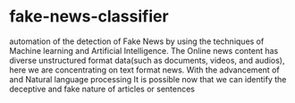 # fake-news-classifier
automation of  the detection of  Fake News by using the techniques of Machine learning and Artificial Intelligence. The Online news  content has diverse unstructured format data(such as documents, videos, and audios), here we are  concentrating on text format news. With the advancement of and Natural language processing It is  possible now that we can identify the deceptive and fake nature of articles or sentences
